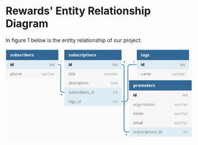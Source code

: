 <h1>Rewards' Entity Relationship Diagram</h1>

In figure 1 below is the entity relationship of our project.

![alt text](./entity-relationship.png "Figure 1")
